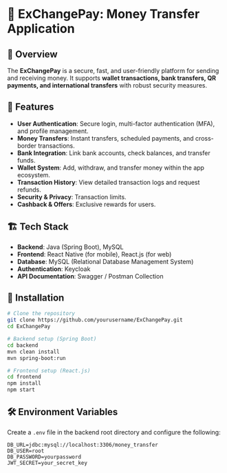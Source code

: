 # 💸 ExChangePay: Money Transfer Application

## 📌 Overview
The **ExChangePay** is a secure, fast, and user-friendly platform for sending and receiving money. It supports **wallet transactions, bank transfers, QR payments, and international transfers** with robust security measures.

## 🚀 Features
- **User Authentication**: Secure login, multi-factor authentication (MFA), and profile management.
- **Money Transfers**: Instant transfers, scheduled payments, and cross-border transactions.
- **Bank Integration**: Link bank accounts, check balances, and transfer funds.
- **Wallet System**: Add, withdraw, and transfer money within the app ecosystem.
- **Transaction History**: View detailed transaction logs and request refunds.
- **Security & Privacy**: Transaction limits.
- **Cashback & Offers**: Exclusive rewards for users.

## 🏗️ Tech Stack
- **Backend**: Java (Spring Boot), MySQL
- **Frontend**: React Native (for mobile), React.js (for web)
- **Database**: MySQL (Relational Database Management System)
- **Authentication**: Keycloak
- **API Documentation**: Swagger / Postman Collection

## 🔧 Installation
```sh
# Clone the repository
git clone https://github.com/yourusername/ExChangePay.git
cd ExChangePay

# Backend setup (Spring Boot)
cd backend
mvn clean install
mvn spring-boot:run

# Frontend setup (React.js)
cd frontend
npm install
npm start
```

## 🛠️ Environment Variables
Create a `.env` file in the backend root directory and configure the following:
```env
DB_URL=jdbc:mysql://localhost:3306/money_transfer
DB_USER=root
DB_PASSWORD=yourpassword
JWT_SECRET=your_secret_key
```